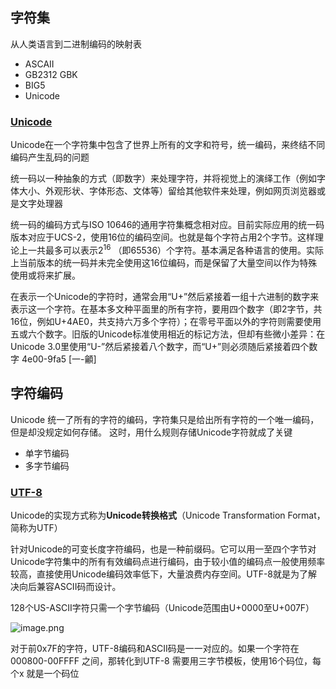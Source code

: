 ## 字符集
从人类语言到二进制编码的映射表

- ASCAII
- GB2312 GBK
- BIG5
- Unicode

### [Unicode](https://zh.wikipedia.org/wiki/Unicode#cite_note-2#Popover19-toggle:~:text=Unicode)

Unicode在一个字符集中包含了世界上所有的文字和符号，统一编码，来终结不同编码产生乱码的问题

统一码以一种抽象的方式（即数字）来处理字符，并将视觉上的演绎工作（例如字体大小、外观形状、字体形态、文体等）留给其他软件来处理，例如网页浏览器或是文字处理器

统一码的编码方式与ISO 10646的通用字符集概念相对应。目前实际应用的统一码版本对应于UCS-2，使用16位的编码空间。也就是每个字符占用2个字节。这样理论上一共最多可以表示$2^{16}$ （即65536）个字符。基本满足各种语言的使用。实际上当前版本的统一码并未完全使用这16位编码，而是保留了大量空间以作为特殊使用或将来扩展。

在表示一个Unicode的字符时，通常会用“U+”然后紧接着一组十六进制的数字来表示这一个字符。在基本多文种平面里的所有字符，要用四个数字（即2字节，共16位，例如U+4AE0，共支持六万多个字符）；在零号平面以外的字符则需要使用五或六个数字。旧版的Unicode标准使用相近的标记方法，但却有些微小差异：在Unicode 3.0里使用“U-”然后紧接着八个数字，而“U+”则必须随后紧接着四个数字
4e00-9fa5
[一-龥]
## 字符编码

Unicode 统一了所有的字符的编码，字符集只是给出所有字符的一个唯一编码，但是却没规定如何存储。
这时，用什么规则存储Unicode字符就成了关键


- 单字节编码
- 多字节编码

### [UTF-8](https://zh.wikipedia.org/wiki/UTF-8#Popover19-toggle:~:text=UTF-8)

Unicode的实现方式称为**Unicode转换格式**（Unicode Transformation Format，简称为UTF）

针对Unicode的可变长度字符编码，也是一种前缀码。它可以用一至四个字节对Unicode字符集中的所有有效编码点进行编码，由于较小值的编码点一般使用频率较高，直接使用Unicode编码效率低下，大量浪费内存空间。UTF-8就是为了解决向后兼容ASCII码而设计。

128个US-ASCII字符只需一个字节编码（Unicode范围由U+0000至U+007F）


![image.png](https://yaaame-1317851743.cos.ap-beijing.myqcloud.com/undefinedPasted%20image%2020231123132900.png)

对于前0x7F的字符，UTF-8编码和ASCII码是一一对应的。如果一个字符在000800-00FFFF 之间，那转化到UTF-8 需要用三字节模板，使用16个码位，每个x 就是一个码位

